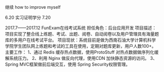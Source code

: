 继续
how to improve myself

6.20 
实习证明学分
7.20


2017.7——2017.12	FunExam在线考试系统
担任角色：后台应用开发
项目描述：项目实现了整合线上练题、考试、出题、阅卷、自动阅卷以及用户管理具有海量题库的多用户在线考试平台。
项目现状：系统目前是做为西南石油大学计算机科学学院学生团队网上练题和考试的工具在使用，定期对题库更新，用户人数100+。
主要工作：
1、通过 Redis 缓存热点数据，使用ProtoStuff 对热点数据做序列化缓解系统压力。
2、利用 Nginx 做反向代理，使用CDN 加快静态资源的访问。
3、Spring MVC框架做前后端交互，使用 Spring Security权限管理。
